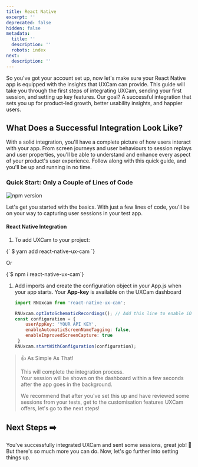 ```yaml
---
title: React Native
excerpt: ''
deprecated: false
hidden: false
metadata:
  title: ''
  description: ''
  robots: index
next:
  description: ''
---
```

So you've got your account set up, now let's make sure your React Native app is equipped with the insights that UXCam can provide. This guide will take you through the first steps of integrating UXCam, sending your first session, and setting up key features. Our goal? A successful integration that sets you up for product-led growth, better usability insights, and happier users.

## What Does a Successful Integration Look Like?

With a solid integration, you'll have a complete picture of how users interact with your app. From screen journeys and user behaviours to session replays and user properties, you'll be able to understand and enhance every aspect of your product's user experience. Follow along with this quick guide, and you'll be up and running in no time.

### Quick Start: Only a Couple of Lines of Code

![npm version](https://badge.fury.io/js/react-native-ux-cam.svg)

Let's get you started with the basics. With just a few lines of code, you'll be on your way to capturing user sessions in your test app.

#### React Native Integration

1. To add UXCam to your project:

<Terminal>
  {`
      $ yarn add react-native-ux-cam
            `}
</Terminal>

Or

<Terminal>
  {`$ npm i react-native-ux-cam`}
</Terminal>

1. Add imports and create the configuration object in your App.js when your app starts. Your **App-key** is available on the UXCam dashboard
   ```javascript
   import RNUxcam from 'react-native-ux-cam';

   RNUxcam.optIntoSchematicRecordings(); // Add this line to enable iOS screen recordings
   const configuration = {
       userAppKey: 'YOUR API KEY',
       enableAutomaticScreenNameTagging: false,
       enableImprovedScreenCapture: true
    }
   RNUxcam.startWithConfiguration(configuration);
   ```

> 👍 As Simple As That!
>
> This will complete the integration process.\
> Your session will be shown on the dashboard within a few seconds after the app goes in the background.
>
> We recommend that after you've set this up and have reviewed some sessions from your tests, get to the customisation features UXCam offers, let's go to the next steps!

## Next Steps ➡️

You've successfully integrated UXCam and sent some sessions, great job! 🎉 But there's so much more you can do. Now, let's go further into setting things up.